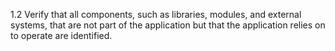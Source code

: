 1.2 Verify that all components, such as libraries, modules, and external systems, that are not part of the application but that the application relies on to operate are identified.

